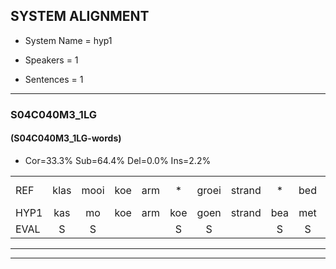 
## SYSTEM ALIGNMENT

- System Name = hyp1

- Speakers = 1

- Sentences = 1

---

### S04C040M3_1LG

#### (S04C040M3_1LG-words)

- Cor=33.3%	Sub=64.4%	Del=0.0%	Ins=2.2%

|  |  |  |  |  |  |  |  |  |  |  |  |  |  |  |  |  |  |  |  |  |  |  |  |  |  |  |  |  |  |  |  |  |  |  |  |  |  |  |  |  |  |  |  |  |  |
|:--- |:---:|:---:|:---:|:---:|:---:|:---:|:---:|:---:|:---:|:---:|:---:|:---:|:---:|:---:|:---:|:---:|:---:|:---:|:---:|:---:|:---:|:---:|:---:|:---:|:---:|:---:|:---:|:---:|:---:|:---:|:---:|:---:|:---:|:---:|:---:|:---:|:---:|:---:|:---:|:---:|:---:|:---:|:---:|:---:|:---:|
| REF | klas | mooi | koe | arm | * | groei | strand | * | bed | eerst | voor | draai | * | sjaal | herfst | duur | straat |  | leeuw | clown | hoek | krant | hout | vriend | gauw | chips | groen | feest | reis | jas | huis | paard*(part) | vijf | muts | nieuw | kind | bang | oog | zacht | schoen | plas | neus | knoop | * | plank |
| HYP1 | kas | mo | koe | arm | koe | goen | strand | bea | met | erst | voor | rij | sea | sian | herst | duur | straat | meel | kom | aen | hook | kraant | hat | vriend | rou | cips | groen | fest | hes | jas | es | part | ve | mot | nieuw | kind | ban | oog | zacht | schoen | nas | neus | op | ban | mank |
| EVAL | S | S |  |  | S | S |  | S | S | S |  | S | S | S | S |  |  | I | S | S | S | S | S |  | S | S |  | S | S |  | S | S | S | S |  |  | S |  |  |  | S |  | S | S | S |
---

---
